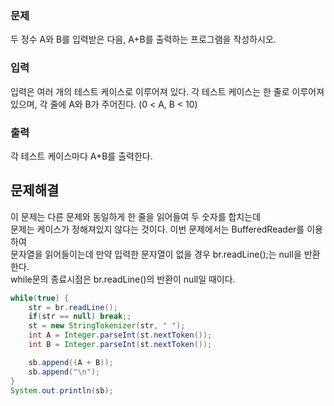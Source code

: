 ### 문제
두 정수 A와 B를 입력받은 다음, A+B를 출력하는 프로그램을 작성하시오.

### 입력
입력은 여러 개의 테스트 케이스로 이루어져 있다.
각 테스트 케이스는 한 줄로 이루어져 있으며, 각 줄에 A와 B가 주어진다. (0 < A, B < 10)

### 출력
각 테스트 케이스마다 A+B를 출력한다.

## 문제해결
이 문제는 다른 문제와 동일하게 한 줄을 읽어들여 두 숫자를 합치는데   
문제는 케이스가 정해져있지 않다는 것이다. 이번 문제에서는 BufferedReader를 이용하여   
문자열을 읽어들이는데 만약 입력한 문자열이 없을 경우 br.readLine();는 null을 반환한다.   
while문의 종료시점은 br.readLine()의 반환이 null일 때이다.  
```java
while(true) {
    str = br.readLine();
    if(str == null) break;;
    st = new StringTokenizer(str, " ");
    int A = Integer.parseInt(st.nextToken());
    int B = Integer.parseInt(st.nextToken());

    sb.append((A + B));
    sb.append("\n");
}
System.out.println(sb);
```